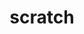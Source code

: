 ---
font:
  name: Scratch
  url: https://wiki.scratch.mit.edu/wiki/Scratch_Font
guide: https://wiki.scratch.mit.edu/wiki/Scratch_Logo
logohandle: mit_scratch
sort: scratch
tags:
- programming_language
title: scratch
website: https://scratch.mit.edu/
wikipedia: https://en.wikipedia.org/wiki/Scratch_(programming_language)
---
